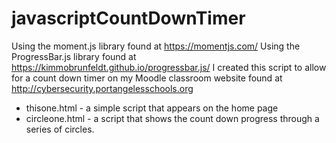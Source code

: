 # javascriptCountDownTimer
Using the moment.js library found at https://momentjs.com/
Using the ProgressBar.js library found at https://kimmobrunfeldt.github.io/progressbar.js/
I created this script to allow for a count down timer on my Moodle classroom website found at http://cybersecurity.portangelesschools.org
* thisone.html - a simple script that appears on the home page
* circleone.html - a script that shows the count down progress through a series of circles.
